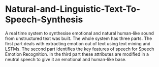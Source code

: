 # Natural-and-Linguistic-Text-To-Speech-Synthesis
A real time system to synthesise emotional and natural human-like
sound from unstructured text was built. The whole system has three
parts. The first part deals with extracting emotion out of text using
text mining and LSTMs. The second part identifies the key features of
speech for Speech Emotion Recognition. In the third part these
attributes are modified in a neutral speech to give it an emotional
and human-like base.
